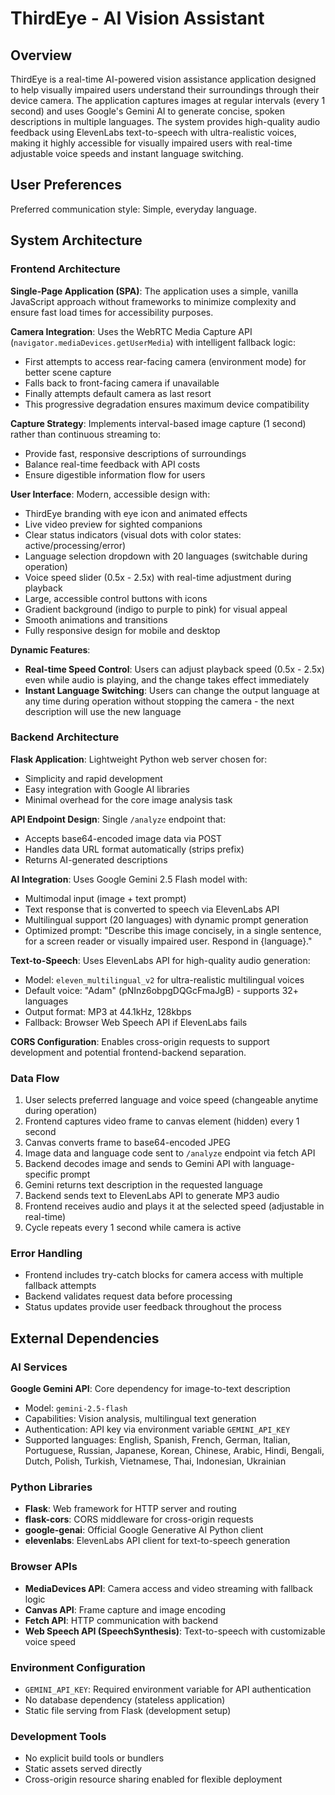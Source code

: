 # ThirdEye - AI Vision Assistant

## Overview

ThirdEye is a real-time AI-powered vision assistance application designed to help visually impaired users understand their surroundings through their device camera. The application captures images at regular intervals (every 1 second) and uses Google's Gemini AI to generate concise, spoken descriptions in multiple languages. The system provides high-quality audio feedback using ElevenLabs text-to-speech with ultra-realistic voices, making it highly accessible for visually impaired users with real-time adjustable voice speeds and instant language switching.

## User Preferences

Preferred communication style: Simple, everyday language.

## System Architecture

### Frontend Architecture
**Single-Page Application (SPA)**: The application uses a simple, vanilla JavaScript approach without frameworks to minimize complexity and ensure fast load times for accessibility purposes.

**Camera Integration**: Uses the WebRTC Media Capture API (`navigator.mediaDevices.getUserMedia`) with intelligent fallback logic:
- First attempts to access rear-facing camera (environment mode) for better scene capture
- Falls back to front-facing camera if unavailable
- Finally attempts default camera as last resort
- This progressive degradation ensures maximum device compatibility

**Capture Strategy**: Implements interval-based image capture (1 second) rather than continuous streaming to:
- Provide fast, responsive descriptions of surroundings
- Balance real-time feedback with API costs
- Ensure digestible information flow for users

**User Interface**: Modern, accessible design with:
- ThirdEye branding with eye icon and animated effects
- Live video preview for sighted companions
- Clear status indicators (visual dots with color states: active/processing/error)
- Language selection dropdown with 20 languages (switchable during operation)
- Voice speed slider (0.5x - 2.5x) with real-time adjustment during playback
- Large, accessible control buttons with icons
- Gradient background (indigo to purple to pink) for visual appeal
- Smooth animations and transitions
- Fully responsive design for mobile and desktop

**Dynamic Features**:
- **Real-time Speed Control**: Users can adjust playback speed (0.5x - 2.5x) even while audio is playing, and the change takes effect immediately
- **Instant Language Switching**: Users can change the output language at any time during operation without stopping the camera - the next description will use the new language

### Backend Architecture
**Flask Application**: Lightweight Python web server chosen for:
- Simplicity and rapid development
- Easy integration with Google AI libraries
- Minimal overhead for the core image analysis task

**API Endpoint Design**: Single `/analyze` endpoint that:
- Accepts base64-encoded image data via POST
- Handles data URL format automatically (strips prefix)
- Returns AI-generated descriptions

**AI Integration**: Uses Google Gemini 2.5 Flash model with:
- Multimodal input (image + text prompt)
- Text response that is converted to speech via ElevenLabs API
- Multilingual support (20 languages) with dynamic prompt generation
- Optimized prompt: "Describe this image concisely, in a single sentence, for a screen reader or visually impaired user. Respond in {language}."

**Text-to-Speech**: Uses ElevenLabs API for high-quality audio generation:
- Model: `eleven_multilingual_v2` for ultra-realistic multilingual voices
- Default voice: "Adam" (pNInz6obpgDQGcFmaJgB) - supports 32+ languages
- Output format: MP3 at 44.1kHz, 128kbps
- Fallback: Browser Web Speech API if ElevenLabs fails

**CORS Configuration**: Enables cross-origin requests to support development and potential frontend-backend separation.

### Data Flow
1. User selects preferred language and voice speed (changeable anytime during operation)
2. Frontend captures video frame to canvas element (hidden) every 1 second
3. Canvas converts frame to base64-encoded JPEG
4. Image data and language code sent to `/analyze` endpoint via fetch API
5. Backend decodes image and sends to Gemini API with language-specific prompt
6. Gemini returns text description in the requested language
7. Backend sends text to ElevenLabs API to generate MP3 audio
8. Frontend receives audio and plays it at the selected speed (adjustable in real-time)
9. Cycle repeats every 1 second while camera is active

### Error Handling
- Frontend includes try-catch blocks for camera access with multiple fallback attempts
- Backend validates request data before processing
- Status updates provide user feedback throughout the process

## External Dependencies

### AI Services
**Google Gemini API**: Core dependency for image-to-text description
- Model: `gemini-2.5-flash`
- Capabilities: Vision analysis, multilingual text generation
- Authentication: API key via environment variable `GEMINI_API_KEY`
- Supported languages: English, Spanish, French, German, Italian, Portuguese, Russian, Japanese, Korean, Chinese, Arabic, Hindi, Bengali, Dutch, Polish, Turkish, Vietnamese, Thai, Indonesian, Ukrainian

### Python Libraries
- **Flask**: Web framework for HTTP server and routing
- **flask-cors**: CORS middleware for cross-origin requests
- **google-genai**: Official Google Generative AI Python client
- **elevenlabs**: ElevenLabs API client for text-to-speech generation

### Browser APIs
- **MediaDevices API**: Camera access and video streaming with fallback logic
- **Canvas API**: Frame capture and image encoding
- **Fetch API**: HTTP communication with backend
- **Web Speech API (SpeechSynthesis)**: Text-to-speech with customizable voice speed

### Environment Configuration
- `GEMINI_API_KEY`: Required environment variable for API authentication
- No database dependency (stateless application)
- Static file serving from Flask (development setup)

### Development Tools
- No explicit build tools or bundlers
- Static assets served directly
- Cross-origin resource sharing enabled for flexible deployment